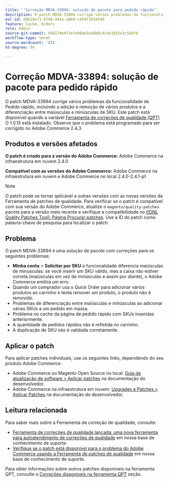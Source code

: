 ```yaml
---
title: '‘Correção MDVA-33894: solução de pacote para pedido rápido’'
description: O patch MDVA-33894 corrige vários problemas da funcionalidade de Pedido rápido, incluindo a adição e remoção de vários produtos e a diferenciação entre maiúsculas e minúsculas de SKU. Este patch está disponível quando a [Ferramenta de correções de qualidade (QPT)](https://devdocs.magento.com/guides/v2.4/comp-mgr/patching.html#mqp) 1.0.15 está instalada. Observe que o problema está programado para ser corrigido no Adobe Commerce 2.4.3.
exl-id: d0b18e71-5f48-441e-a8b9-c459f3d34599
feature: Cache, Orders
role: Admin
source-git-commit: 958179e0f3efe08e65ea8b0c4c4e1015e3c5bb76
workflow-type: tm+mt
source-wordcount: '431'
ht-degree: 0%

---
```


# Correção MDVA-33894: solução de pacote para pedido rápido

O patch MDVA-33894 corrige vários problemas da funcionalidade de Pedido rápido, incluindo a adição e remoção de vários produtos e a diferenciação entre maiúsculas e minúsculas de SKU. Este patch está disponível quando a variável [Ferramenta de correções de qualidade (QPT)](https://devdocs.magento.com/guides/v2.4/comp-mgr/patching.html#mqp) O 1.0.15 está instalado. Observe que o problema está programado para ser corrigido no Adobe Commerce 2.4.3.

## Produtos e versões afetados

**O patch é criado para a versão do Adobe Commerce:** Adobe Commerce na infraestrutura em nuvem 2.4.0

**Compatível com as versões do Adobe Commerce:** Adobe Commerce na infraestrutura em nuvem e Adobe Commerce no local 2.4.0-2.4.1-p1

>[!NOTE]
>
>O patch pode se tornar aplicável a outras versões com as novas versões da Ferramenta de patches de qualidade. Para verificar se o patch é compatível com sua versão do Adobe Commerce, atualize o `magento/quality-patches` pacote para a versão mais recente e verifique a compatibilidade no [[!DNL Quality Patches Tool]: Página Procurar patches](https://devdocs.magento.com/quality-patches/tool.html#patch-grid). Use a ID do patch como palavra-chave de pesquisa para localizar o patch.

## Problema

O patch MDVA-33894 é uma solução de pacote com correções para os seguintes problemas:

* **Minha conta** > **Solicitar por SKU** a funcionalidade diferencia maiúsculas de minúsculas: se você inserir um SKU válido, mas a caixa não estiver correta (maiúsculas em vez de minúsculas e assim por diante), o Adobe Commerce emitirá um erro.
* Quando um comprador usa o Quick Order para adicionar vários produtos ao carrinho e tenta remover um produto, o produto não é removido.
* Problemas de diferenciação entre maiúsculas e minúsculas ao adicionar várias SKUs a um pedido em massa.
* Problema no cache da página de pedido rápido com SKUs inseridas anteriormente.
* A quantidade de pedidos rápidos não é refletida no carrinho.
* A duplicação de SKU não é validada corretamente.

## Aplicar o patch

Para aplicar patches individuais, use os seguintes links, dependendo do seu produto Adobe Commerce:

* Adobe Commerce ou Magento Open Source no local: [Guia de atualização de software > Aplicar patches](https://devdocs.magento.com/guides/v2.4/comp-mgr/patching/mqp.html) na documentação do desenvolvedor.
* Adobe Commerce na infraestrutura em nuvem: [Upgrades e Patches > Aplicar Patches](https://devdocs.magento.com/cloud/project/project-patch.html) na documentação do desenvolvedor.

## Leitura relacionada

Para saber mais sobre a Ferramenta de correção de qualidade, consulte:

* [Ferramenta de correções de qualidade lançada: uma nova ferramenta para autoatendimento de correções de qualidade](/help/announcements/adobe-commerce-announcements/magento-quality-patches-released-new-tool-to-self-serve-quality-patches.md) em nossa base de conhecimento de suporte.
* [Verifique se o patch está disponível para o problema do Adobe Commerce usando a Ferramenta de patches de qualidade](/help/support-tools/patches-available-in-qpt-tool/check-patch-for-magento-issue-with-magento-quality-patches.md) em nossa base de conhecimento de suporte.

Para obter informações sobre outros patches disponíveis na ferramenta QPT, consulte o [Correções disponíveis na ferramenta QPT](https://support.magento.com/hc/en-us/sections/360010506631-Patches-available-in-QPT-tool-) seção.
